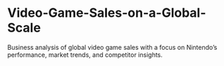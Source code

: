 # Video-Game-Sales-on-a-Global-Scale
Business analysis of global video game sales with a focus on Nintendo’s performance, market trends, and competitor insights.
